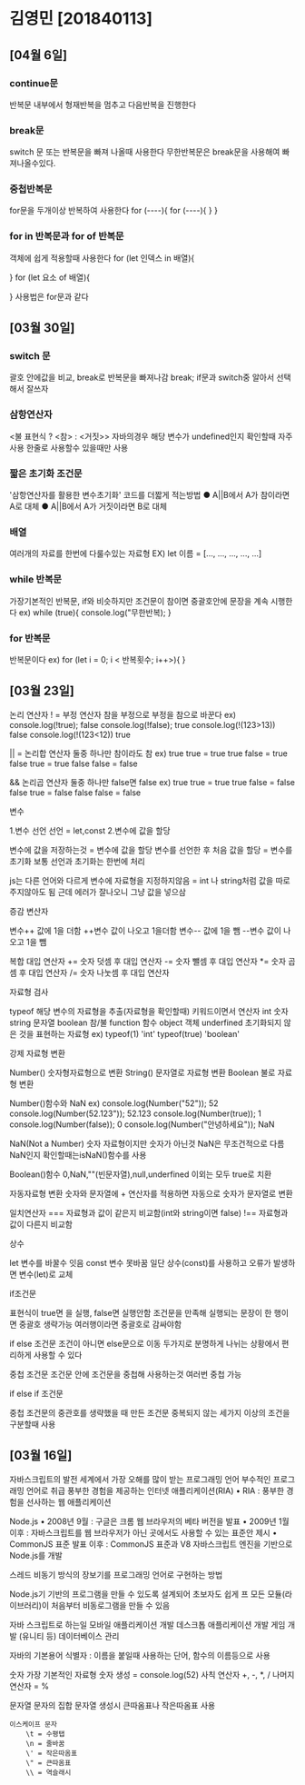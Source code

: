 # 김영민 [201840113]
## [04월 6일]
### continue문
반복문 내부에서 형재반복을 멈추고 다음반복을 진행한다

### break문
switch 문 또는 반복문을 빠져 나올때 사용한다
무한반복문은 break문을 사용해여 빠져나올수있다.

### 중첩반복문
for문을 두개이상 반복하여 사용한다
for (----){
    for (----){
    }
}
### for in 반복문과 for of 반복문
객체에 쉽게 적용할때 사용한다
for (let 인덱스 in 배열){

} 
for (let 요소 of 배열){

} 
사용법은 for문과 같다
## [03월 30일]

### switch 문
괄호 안에값을 비교, break로 반복문을 빠져나감
break;
if문과 switch중 알아서 선택해서 잘쓰자

### 삼항연산자
<불 표현식 ? <참> : <거짓>>
자바의경우 해당 변수가 undefined인지 확인할때 자주사용
한줄로 사용할수 있을때만 사용

### 짧은 초기화 조건문
'삼항연산자를 활용한 변수초기화' 코드를 더짧게 적는방법
● A||B에서 A가 참이라면 A로 대체
● A||B에서 A가 거짓이라면 B로 대체

### 배열
여러개의 자료를 한번에 다룰수있는 자료형
EX) let 이름 = [..., ..., ..., ..., ...]

### while 반복문
가장기본적인 반복문, if와 비슷하지만 조건문이 참이면 중괄호안에 문장을 계속 시행한다
ex) while (true){
    console.log("무한반복);
}

### for 반복문
반복문이다
ex) for (let i = 0; i < 반복횟수; i++>){
}






## [03월 23일]
논리 연산자
! = 부정 연산자
참을 부정으로 부정을 참으로 바꾼다
ex)
console.log(!true);      false
console.log(!false);      true
console.log(!(123>13))   false
console.log(!(123<12))   true

|| =  논리합 연산자
둘중 하나만 참이라도 참
ex)
true true = true
true false = true
false true = true
false false = false

&&   논리곱 연산자
둘중 하나만 false면 false
ex)
true true = true
true false = false
false true = false
false false = false

변수

1.변수 선언   선언 = let,const
2.변수에 값을 할당

변수에 값을 저장하는것 = 변수에 값을 할당
변수를 선언한 후 처음 값을 할당 = 변수를 초기화
보통 선언과 초기화는 한번에 처리

js는 다른 언어와 다르게 변수에 자료형을 지정하지않음
= int 나 string처럼 값을 따로 주지않아도 됨
근데 에러가 잘나오니 그냥 값을 넣으삼



증감 변산자

변수++   값에 1을 더함
++변수    값이 나오고 1을더함
변수--   값에 1을 뺌
--변수   값이 나오고 1을 뺌

복합 대입 연산자
+= 숫자 덧셈 후 대입 연산자
-= 숫자 뺄셈 후 대입 연산자
*= 숫자 곱셈 후 대입 연산자
/= 숫자 나눗셈 후 대입 연산자

자료형 검사

typeof    해당 변수의 자료형을 추출(자료형을 확인할때)
키워드이면서 연산자
int      숫자
string      문자열
boolean      참/불
function      함수
object      객체
underfined   초기화되지 않은 것을 표현하는 자료형
ex)
typeof(1)
'int'
typeof(true)
'boolean'

강제 자료형 변환

Number()      숫자형자료형으로 변환
String()      문자열로 자료형 변환
Boolean      불로 자료형 변환

Number()함수와 NaN
ex)
console.log(Number("52"));      52
console.log(Number(52.123"));   52.123
console.log(Number(true));      1
console.log(Number(false));      0
console.log(Number("안녕하세요"));   NaN

NaN(Not a Number) 
숫자 자료형이지만 숫자가 아닌것
NaN은 무조건적으로 다름
NaN인지 확인할때는isNaN()함수를 사용

Boolean()함수
0,NaN,""(빈문자열),null,underfined 이외는 모두 true로 치환

자동자료형 변환
숫자와 문자열에 + 연산자를 적용하면 자동으로 숫자가 문자열로 변환

일치연산자
===   자료형과 값이 같은지 비교함(int와 string이면 false)
!==   자료형과 값이 다른지 비교함

상수

let    변수를 바꿀수 잇음
const   변수 못바꿈
일단 상수(const)를 사용하고 오류가 발생하면 변수(let)로 교체

if조건문

표현식이 true면 을 실행, false면 실행안함
조건문을 만족해 실행되는 문장이 한 행이면 중괄호 생략가능
여러행이라면 중괄호로 감싸야함

if else 조건문
조건이 아니면 else문으로 이동
두가지로 분명하게 나뉘는 상황에서 편리하게 사용할 수 있다

중첩 조건문
조건문 안에 조건문을 중첩해 사용하는것
여러번 중첩 가능

if else if 조건문

중첩 조건문의 중관호를 생략했을 때 만든 조건문
중복되지 않는 세가지 이상의 조건을 구분할때 사용
## [03월 16일]
자바스크립트의 발전
    세계에서 가장 오해를 많이 받는 프로그래밍 언어
        부수적인 프로그래밍 언어로 취급
    풍부한 경험을 제공하는 인터넷 애플리케이션(RIA)
        • RIA : 풍부한 경험을 선사하는 웹 애플리케이션

Node.js
    • 2008년 9월 : 구글은 크롬 웹 브라우저의 베타 버전을 발표
    • 2009년 1월 이후 : 자바스크립트를 웹 브라우저가 아닌 곳에서도 사용할 수 있는 표준안 제시
    • CommonJS 표준 발표 이후 : CommonJS 표준과 V8 자바스크립트 엔진을 기반으로 Node.js를 개발

스레드 
    비동기 방식의 장보기를 프로그래밍 언어로 구현하는 방법

Node.js기 기반의 프로그램을 만들 수 있도록 설계되어 초보자도 쉽게 프
    모든 모듈(라이브러리)이 처음부터 비동로그램을 만들 수 있음

자바 스크립트로 하는일
    모바일 애플리케이션 개발
    데스크톱 애플리케이션 개발
    게임 개발 (유니티 등)
    데이터베이스 관리

자바의 기본용어
    식별자 : 이름을 붙일때 사용하는 단어, 함수의 이름등으로 사용

숫자 
    가장 기본적인 자료형
    숫자 생성 = console.log(52)
    사칙 연산자 +, -, *, /
    나머지 연산자 = %

문자열
    문자의 집합
    문자열 생성시 큰따옴표나 작은따옴표 사용

    이스케이프 문자 
        \t = 수평탭
        \n = 줄바꿈
        \' = 작은따옴표
        \" = 큰따옴표
        \\ = 역슬래시
        
 
